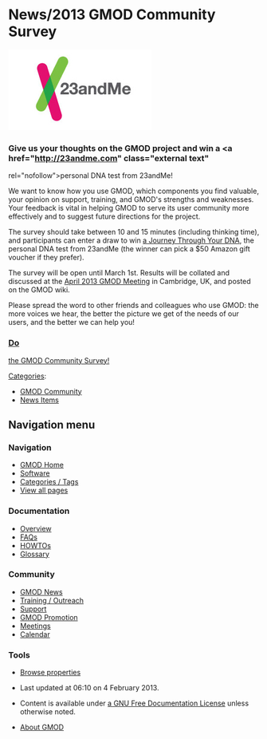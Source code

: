 



<span id="top"></span>




# <span dir="auto">News/2013 GMOD Community Survey</span>











<a href="http://23andme.com" rel="nofollow" title="23andMe"><img
src="https://raw.githubusercontent.com/GMOD/gmod.github.io/main/mediawiki/images/f/f5/23andme-logo.jpg" width="287"
height="162" alt="23andMe" /></a>



### <span id="Give_us_your_thoughts_on_the_GMOD_project_and_win_a_personal_DNA_test_from_23andMe.21" class="mw-headline">Give us your thoughts on the GMOD project and win a <a href="http://23andme.com" class="external text"
rel="nofollow">personal DNA test from 23andMe</a>!</span>

We want to know how you use GMOD, which components you find valuable,
your opinion on support, training, and GMOD's strengths and weaknesses.
Your feedback is vital in helping GMOD to serve its user community more
effectively and to suggest future directions for the project.

  
The survey should take between 10 and 15 minutes (including thinking
time), and participants can enter a draw to win
<a href="https://www.23andme.com/store/cart/" class="external text"
rel="nofollow">a Journey Through Your DNA</a>, the personal DNA test
from 23andMe (the winner can pick a \$50 Amazon gift voucher if they
prefer).

  
The survey will be open until March 1st. Results will be collated and
discussed at the [April 2013 GMOD
Meeting](../April_2013_GMOD_Meeting "April 2013 GMOD Meeting") in
Cambridge, UK, and posted on the GMOD wiki.

  
Please spread the word to other friends and colleagues who use GMOD: the
more voices we hear, the better the picture we get of the needs of our
users, and the better we can help you!

  

### <span id="Do_the_GMOD_Community_Survey.21" class="mw-headline"><a href="../../survey-1.html" class="external text" rel="nofollow">Do
the GMOD Community Survey!</a></span>




[Categories](../Special%3ACategories "Special%3ACategories"):

- [GMOD Community](../Category%3AGMOD_Community "Category%3AGMOD Community")
- [News Items](../Category%3ANews_Items "Category%3ANews Items")






## Navigation menu






### 



<a href="../Main_Page"
style="background-image: url(../../images/GMOD-cogs.png);"
title="Visit the main page"></a>


### Navigation



- <span id="n-GMOD-Home">[GMOD Home](../Main_Page)</span>
- <span id="n-Software">[Software](../GMOD_Components)</span>
- <span id="n-Categories-.2F-Tags">[Categories /
  Tags](../Categories)</span>
- <span id="n-View-all-pages">[View all
  pages](../Special:AllPages)</span>




### Documentation



- <span id="n-Overview">[Overview](../Overview)</span>
- <span id="n-FAQs">[FAQs](../Category%3AFAQ)</span>
- <span id="n-HOWTOs">[HOWTOs](../Category%3AHOWTO)</span>
- <span id="n-Glossary">[Glossary](../Glossary)</span>




### Community



- <span id="n-GMOD-News">[GMOD News](../GMOD_News)</span>
- <span id="n-Training-.2F-Outreach">[Training /
  Outreach](../Training_and_Outreach)</span>
- <span id="n-Support">[Support](../Support)</span>
- <span id="n-GMOD-Promotion">[GMOD Promotion](../GMOD_Promotion)</span>
- <span id="n-Meetings">[Meetings](../Meetings)</span>
- <span id="n-Calendar">[Calendar](../Calendar)</span>




### Tools

- <span id="t-smwbrowselink"><a href="../Special%3ABrowse/News-2F2013_GMOD_Community_Survey"
  rel="smw-browse">Browse properties</a></span>



- <span id="footer-info-lastmod">Last updated at 06:10 on 4 February
  2013.</span>
<!-- - <span id="footer-info-viewcount">8,382 page views.</span> -->
- <span id="footer-info-copyright">Content is available under
  <a href="http://www.gnu.org/licenses/fdl-1.3.html" class="external"
  rel="nofollow">a GNU Free Documentation License</a> unless otherwise
  noted.</span>

<!-- -->

- <span id="footer-places-about">[About
  GMOD](../GMOD%3AAbout "GMOD%3AAbout")</span>

<!-- -->




